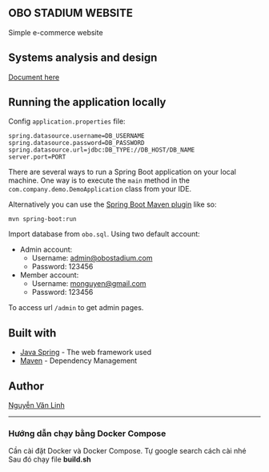 ## OBO STADIUM WEBSITE
Simple e-commerce website

## Systems analysis and design
[Document here](https://docs.google.com/document/d/1-6Ru2IOioTl3lg0s0TrXmLUL3CNCRertbH4wIG_1z78/edit?usp=sharing)

## Running the application locally

Config ```application.properties``` file:
```
spring.datasource.username=DB_USERNAME
spring.datasource.password=DB_PASSWORD
spring.datasource.url=jdbc:DB_TYPE://DB_HOST/DB_NAME
server.port=PORT
```

There are several ways to run a Spring Boot application on your local machine. One way is to execute the `main` method in the `com.company.demo.DemoApplication` class from your IDE.

Alternatively you can use the [Spring Boot Maven plugin](https://docs.spring.io/spring-boot/docs/current/reference/html/build-tool-plugins-maven-plugin.html) like so:

```shell
mvn spring-boot:run
```

Import database from ```obo.sql```. Using two default account:

- Admin account:
    - Username: admin@obostadium.com
    - Password: 123456
- Member account:
    - Username: monguyen@gmail.com
    - Password: 123456
    

To access url ```/admin``` to get admin pages.  
   


## Built with
- [Java Spring](https://spring.io/) - The web framework used
- [Maven](https://mvnrepository.com/) - Dependency Management

## Author
[Nguyễn Văn Linh](https://github.com/LinhThai123/OboShop.git)


------------

### Hướng dẫn chạy bằng Docker Compose
Cần cài đặt Docker và Docker Compose. Tự google search cách cài nhé
Sau đó chạy file **build.sh**